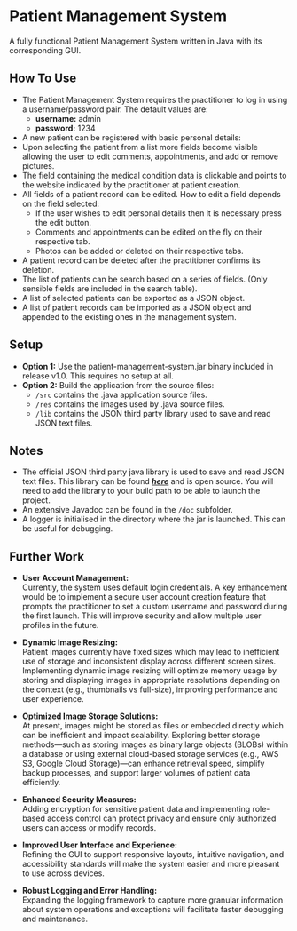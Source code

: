# Patient Management System

A fully functional Patient Management System written in Java with its corresponding GUI.

## How To Use

* The Patient Management System requires the practitioner to log in using a username/password pair. The default values are:
  * **username:** admin
  * **password:** 1234
* A new patient can be registered with basic personal details:
* Upon selecting the patient from a list more fields become visible allowing the user to edit comments, appointments, and add or remove pictures.
* The field containing the medical condition data is clickable and points to the website indicated by the practitioner at patient creation.
* All fields of a patient record can be edited. How to edit a field depends on the field selected:
  * If the user wishes to edit personal details then it is necessary press the edit button.
  * Comments and appointments can be edited on the fly on their respective tab.
  * Photos can be added or deleted on their respective tabs.
* A patient record can be deleted after the practitioner confirms its deletion.
* The list of patients can be search based on a series of fields. (Only sensible fields are included in the search table).
* A list of selected patients can be exported as a JSON object.
* A list of patient records can be imported as a JSON object and appended to the existing ones in the management system.

## Setup

* **Option 1:** Use the patient-management-system.jar binary included in release v1.0. This requires no setup at all.
* **Option 2:** Build the application from the source files:
  * `/src` contains the .java application source files.
  * `/res` contains the images used by .java source files.
  * `/lib` contains the JSON third party library used to save and read JSON text files.

## Notes
* The official JSON third party java library is used to save and read JSON text files. This library can be found [**_here_**](http://www.json.org/java/) and is open source. You will need to add the library to your build path to be able to launch the project.
* An extensive Javadoc can be found in the `/doc` subfolder.
* A logger is initialised in the directory where the jar is launched. This can be useful for debugging.

## Further Work

- **User Account Management:**  
  Currently, the system uses default login credentials. A key enhancement would be to implement a secure user account creation feature that prompts the practitioner to set a custom username and password during the first launch. This will improve security and allow multiple user profiles in the future.

- **Dynamic Image Resizing:**  
  Patient images currently have fixed sizes which may lead to inefficient use of storage and inconsistent display across different screen sizes. Implementing dynamic image resizing will optimize memory usage by storing and displaying images in appropriate resolutions depending on the context (e.g., thumbnails vs full-size), improving performance and user experience.

- **Optimized Image Storage Solutions:**  
  At present, images might be stored as files or embedded directly which can be inefficient and impact scalability. Exploring better storage methods—such as storing images as binary large objects (BLOBs) within a database or using external cloud-based storage services (e.g., AWS S3, Google Cloud Storage)—can enhance retrieval speed, simplify backup processes, and support larger volumes of patient data efficiently.

- **Enhanced Security Measures:**  
  Adding encryption for sensitive patient data and implementing role-based access control can protect privacy and ensure only authorized users can access or modify records.

- **Improved User Interface and Experience:**  
  Refining the GUI to support responsive layouts, intuitive navigation, and accessibility standards will make the system easier and more pleasant to use across devices.

- **Robust Logging and Error Handling:**  
  Expanding the logging framework to capture more granular information about system operations and exceptions will facilitate faster debugging and maintenance.
